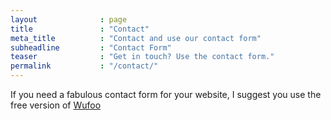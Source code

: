 ```yaml
---
layout              : page
title               : "Contact"
meta_title          : "Contact and use our contact form"
subheadline         : "Contact Form"
teaser              : "Get in touch? Use the contact form."
permalink           : "/contact/"
---
```

If you need a fabulous contact form for your website, I suggest you use the free version of [Wufoo](http://www.wufoo.com/)